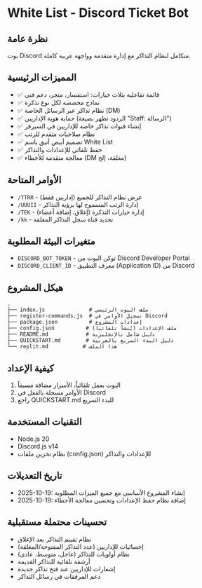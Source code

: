 # White List - Discord Ticket Bot

## نظرة عامة
بوت Discord متكامل لنظام التذاكر مع إدارة متقدمة وواجهة عربية كاملة.

## المميزات الرئيسية
- ✅ قائمة تفاعلية بثلاث خيارات: استفسار، متجر، دعم فني
- ✅ نماذج مخصصة لكل نوع تذكرة
- ✅ نظام تذاكر عبر الرسائل الخاصة (DM)
- ✅ حماية هوية الإداريين (الردود تظهر بصيغة "Staff: الرسالة")
- ✅ إنشاء قنوات تذاكر خاصة للإداريين في السيرفر
- ✅ نظام صلاحيات متقدم للرتب
- ✅ تصميم أبيض أنيق باسم White List
- ✅ حفظ تلقائي للإعدادات والتذاكر
- ✅ معالجة متقدمة للأخطاء (DM مغلقة، إلخ)

## الأوامر المتاحة
- `/TTRR` - عرض نظام التذاكر للجميع (إداريين فقط)
- `/UUUII` - إدارة الرتب المسموح لها برؤية التذاكر
- `/TEK` - إدارة خيارات التذكرة (إغلاق، إضافة أعضاء)
- `/kk` - تحديد قناة سجل التذاكر المغلقة

## متغيرات البيئة المطلوبة
- `DISCORD_BOT_TOKEN` - توكن البوت من Discord Developer Portal
- `DISCORD_CLIENT_ID` - معرف التطبيق (Application ID) من Discord

## هيكل المشروع
```
.
├── index.js              # ملف البوت الرئيسي
├── register-commands.js  # تسجيل الأوامر في Discord
├── package.json          # إعدادات المشروع
├── config.json          # ملف الإعدادات (يُنشأ تلقائياً)
├── README.md            # دليل شامل بالإنجليزية
├── QUICKSTART.md        # دليل البدء السريع بالعربية
└── replit.md           # هذا الملف
```

## كيفية الإعداد
1. البوت يعمل تلقائياً، الأسرار مضافة مسبقاً
2. الأوامر مسجلة بالفعل في Discord
3. راجع QUICKSTART.md للبدء السريع

## التقنيات المستخدمة
- Node.js 20
- Discord.js v14
- نظام تخزين ملفات (config.json) للإعدادات والتذاكر

## تاريخ التعديلات
- 2025-10-19: إنشاء المشروع الأساسي مع جميع الميزات المطلوبة
- 2025-10-19: إضافة نظام حفظ الإعدادات وتحسين معالجة الأخطاء

## تحسينات محتملة مستقبلية
- نظام تقييم التذاكر بعد الإغلاق
- إحصائيات للإداريين (عدد التذاكر المفتوحة/المغلقة)
- نظام أولويات للتذاكر (عاجل، متوسط، عادي)
- أرشفة تلقائية للتذاكر القديمة
- إشعارات للإداريين عند فتح تذاكر جديدة
- دعم المرفقات في رسائل التذاكر
